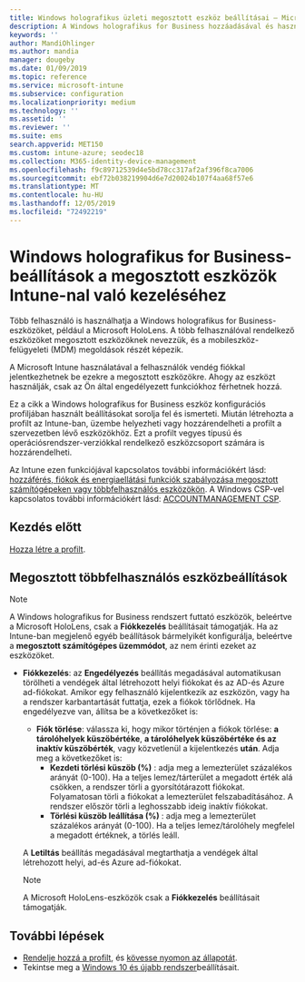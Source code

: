```yaml
---
title: Windows holografikus üzleti megosztott eszköz beállításai – Microsoft Intune – Azure | Microsoft Docs
description: A Windows holografikus for Business hozzáadásával és használatával konfigurálhatja a megosztott vagy Microsoft Intune több felhasználó által használt eszközöket. Tekintse meg a fiók-felügyeleti beállítások listáját, valamint azt, hogy mit csinálnak az eszközökön, beleértve a Microsoft HoloLens is.
keywords: ''
author: MandiOhlinger
ms.author: mandia
manager: dougeby
ms.date: 01/09/2019
ms.topic: reference
ms.service: microsoft-intune
ms.subservice: configuration
ms.localizationpriority: medium
ms.technology: ''
ms.assetid: ''
ms.reviewer: ''
ms.suite: ems
search.appverid: MET150
ms.custom: intune-azure; seodec18
ms.collection: M365-identity-device-management
ms.openlocfilehash: f9c89712539d4e5bd78cc317af2af396f8ca7006
ms.sourcegitcommit: ebf72b038219904d6e7d20024b107f4aa68f57e6
ms.translationtype: MT
ms.contentlocale: hu-HU
ms.lasthandoff: 12/05/2019
ms.locfileid: "72492219"
---
```

# <a name="windows-holographic-for-business-settings-to-manage-shared-devices-using-intune"></a>Windows holografikus for Business-beállítások a megosztott eszközök Intune-nal való kezeléséhez

Több felhasználó is használhatja a Windows holografikus for Business-eszközöket, például a Microsoft HoloLens. A több felhasználóval rendelkező eszközöket megosztott eszközöknek nevezzük, és a mobileszköz-felügyeleti (MDM) megoldások részét képezik.

A Microsoft Intune használatával a felhasználók vendég fiókkal jelentkezhetnek be ezekre a megosztott eszközökre. Ahogy az eszközt használják, csak az Ön által engedélyezett funkciókhoz férhetnek hozzá.

Ez a cikk a Windows holografikus for Business eszköz konfigurációs profiljában használt beállításokat sorolja fel és ismerteti. Miután létrehozta a profilt az Intune-ban, üzembe helyezheti vagy hozzárendelheti a profilt a szervezetben lévő eszközökhöz. Ezt a profilt vegyes típusú és operációsrendszer-verziókkal rendelkező eszközcsoport számára is hozzárendelheti.

Az Intune ezen funkciójával kapcsolatos további információkért lásd: [hozzáférés, fiókok és energiaellátási funkciók szabályozása megosztott számítógépeken vagy többfelhasználós eszközökön](shared-user-device-settings.md). A Windows CSP-vel kapcsolatos további információkért lásd: [ACCOUNTMANAGEMENT CSP](https://docs.microsoft.com/windows/client-management/mdm/accountmanagement-csp).

## <a name="before-your-begin"></a>Kezdés előtt

[Hozza létre a profilt](shared-user-device-settings.md).

## <a name="shared-multi-user-device-settings"></a>Megosztott többfelhasználós eszközbeállítások

> [!NOTE]
> A Windows holografikus for Business rendszert futtató eszközök, beleértve a Microsoft HoloLens, csak a **Fiókkezelés** beállításait támogatják. Ha az Intune-ban megjelenő egyéb beállítások bármelyikét konfigurálja, beleértve a **megosztott számítógépes üzemmódot**, az nem érinti ezeket az eszközöket.

- **Fiókkezelés**: az **Engedélyezés** beállítás megadásával automatikusan törölheti a vendégek által létrehozott helyi fiókokat és az AD-és Azure ad-fiókokat. Amikor egy felhasználó kijelentkezik az eszközön, vagy ha a rendszer karbantartását futtatja, ezek a fiókok törlődnek. Ha engedélyezve van, állítsa be a következőket is:
  - **Fiók törlése**: válassza ki, hogy mikor történjen a fiókok törlése: **a tárolóhelyek küszöbértéke**, **a tárolóhelyek küszöbértéke és az inaktív küszöbérték**, vagy közvetlenül a kijelentkezés **után**. Adja meg a következőket is:
    - **Kezdeti törlési küszöb (%)** : adja meg a lemezterület százalékos arányát (0-100). Ha a teljes lemez/tárterület a megadott érték alá csökken, a rendszer törli a gyorsítótárazott fiókokat. Folyamatosan törli a fiókokat a lemezterület felszabadításához. A rendszer először törli a leghosszabb ideig inaktív fiókokat.
    - **Törlési küszöb leállítása (%)** : adja meg a lemezterület százalékos arányát (0-100). Ha a teljes lemez/tárolóhely megfelel a megadott értéknek, a törlés leáll.

  A **Letiltás** beállítás megadásával megtarthatja a vendégek által létrehozott helyi, ad-és Azure ad-fiókokat.

  > [!NOTE]
  > A Microsoft HoloLens-eszközök csak a **Fiókkezelés** beállításait támogatják.

## <a name="next-steps"></a>További lépések

- [Rendelje hozzá a profilt](device-profile-assign.md), és [kövesse nyomon az állapotát](device-profile-monitor.md).
- Tekintse meg a [Windows 10 és újabb rendszer](shared-user-device-settings-windows.md)beállításait.
